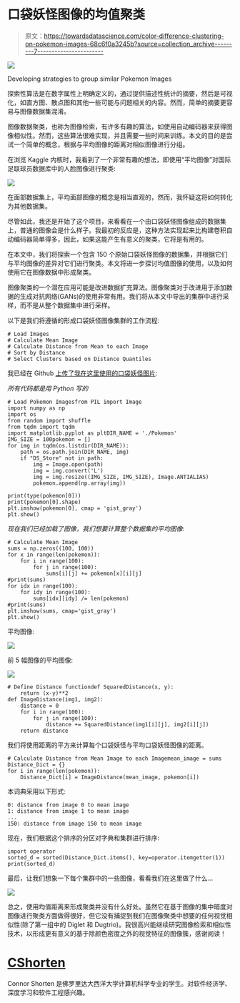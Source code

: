 # 口袋妖怪图像的均值聚类

> 原文：<https://towardsdatascience.com/color-difference-clustering-on-pokemon-images-68c6f0a3245b?source=collection_archive---------7----------------------->

![](img/7dd65af9c979fa54111772a2a02d4a3f.png)

Developing strategies to group similar Pokemon Images

探索性算法是在数字属性上明确定义的，通过提供描述性统计的摘要，然后是可视化，如直方图、散点图和其他一些可能与问题相关的内容。然而，简单的摘要更容易与图像数据集混淆。

图像数据聚类，也称为图像检索，有许多有趣的算法，如使用自动编码器来获得图像相似性。然而，这些算法很难实现，并且需要一些时间来训练。本文的目的是尝试一个简单的概念，根据与平均图像的距离对相似图像进行分组。

在浏览 Kaggle 内核时，我看到了一个非常有趣的想法，即使用“平均图像”对国际足联球员数据库中的人脸图像进行聚类:

![](img/16c7cd3cb36a6737cc95ce88d2ead320.png)

在面部数据集上，平均面部图像的概念是相当直观的，然而，我怀疑这将如何转化为其他数据集。

尽管如此，我还是开始了这个项目，来看看在一个由口袋妖怪图像组成的数据集上，普通的图像会是什么样子。我最初的反应是，这种方法实现起来比构建卷积自动编码器简单得多，因此，如果这能产生有意义的聚类，它将是有用的。

在本文中，我们将探索一个包含 150 个原始口袋妖怪图像的数据集，并根据它们与平均图像的差异对它们进行聚类。本文将进一步探讨均值图像的使用，以及如何使用它在图像数据中形成聚类。

图像聚类的一个潜在应用可能是改进数据扩充算法。图像聚类对于改进用于添加数据的生成对抗网络(GANs)的使用非常有用。我们将从本文中导出的集群中进行采样，而不是从整个数据集中进行采样。

以下是我们将遵循的形成口袋妖怪图像集群的工作流程:

```
# Load Images
# Calculate Mean Image
# Calculate Distance from Mean to each Image
# Sort by Distance
# Select Clusters based on Distance Quantiles
```

我已经在 Github [上传了我在这里使用的口袋妖怪图片](https://github.com/CShorten/PokemonGANs):

*所有代码都是用 Python 写的*

```
# Load Pokemon Imagesfrom PIL import Image
import numpy as np
import os
from random import shuffle
from tqdm import tqdm
import matplotlib.pyplot as pltDIR_NAME = './Pokemon'
IMG_SIZE = 100pokemon = []
for img in tqdm(os.listdir(DIR_NAME)):
    path = os.path.join(DIR_NAME, img)
    if "DS_Store" not in path:
        img = Image.open(path)
        img = img.convert('L')
        img = img.resize((IMG_SIZE, IMG_SIZE), Image.ANTIALIAS)
        pokemon.append(np.array(img))

print(type(pokemon[0]))
print(pokemon[0].shape)
plt.imshow(pokemon[0], cmap = 'gist_gray')
plt.show()
```

*现在我们已经加载了图像，我们想要计算整个数据集的平均图像:*

```
# Calculate Mean Image
sums = np.zeros((100, 100))
for x in range(len(pokemon)):
    for i in range(100):
        for j in range(100):
            sums[i][j] += pokemon[x][i][j]
#print(sums)
for idx in range(100):
    for idy in range(100):
        sums[idx][idy] /= len(pokemon)
#print(sums)
plt.imshow(sums, cmap='gist_gray')
plt.show()
```

平均图像:

![](img/68a897edb2c5e2da61b82c7455925893.png)

前 5 幅图像的平均图像:

![](img/3c11aeb57562b33424144bd09cfa4cd8.png)

```
# Define Distance functiondef SquaredDistance(x, y):
    return (x-y)**2
def ImageDistance(img1, img2):
    distance = 0
    for i in range(100):
        for j in range(100):
            distance += SquaredDistance(img1[i][j], img2[i][j])      
    return distance
```

我们将使用距离的平方来计算每个口袋妖怪与平均口袋妖怪图像的距离。

```
# Calculate Distance from Mean Image to each Imagemean_image = sums
Distance_Dict = {}
for i in range(len(pokemon)):
    Distance_Dict[i] = ImageDistance(mean_image, pokemon[i])
```

本词典采用以下形式:

```
0: distance from image 0 to mean image
1: distance from image 1 to mean image
...
150: distance from image 150 to mean image
```

现在，我们根据这个排序的分区对字典和集群进行排序:

```
import operator
sorted_d = sorted(Distance_Dict.items(), key=operator.itemgetter(1))
print(sorted_d)
```

最后，让我们想象一下每个集群中的一些图像，看看我们在这里做了什么…

![](img/bb1d570c61cf933bf0a4fa9140409875.png)

总之，使用均值距离来形成聚类并没有什么好处。虽然它在基于图像的集中暗度对图像进行聚类方面做得很好，但它没有捕捉到我们在图像聚类中想要的任何视觉相似性(除了第一组中的 Diglet 和 Dugtrio)。我很高兴能继续研究图像检索和相似性技术，以形成更有意义的基于除颜色密度之外的视觉特征的图像簇，感谢阅读！

# [CShorten](https://medium.com/@connorshorten300)

Connor Shorten 是佛罗里达大西洋大学计算机科学专业的学生。对软件经济学、深度学习和软件工程感兴趣。